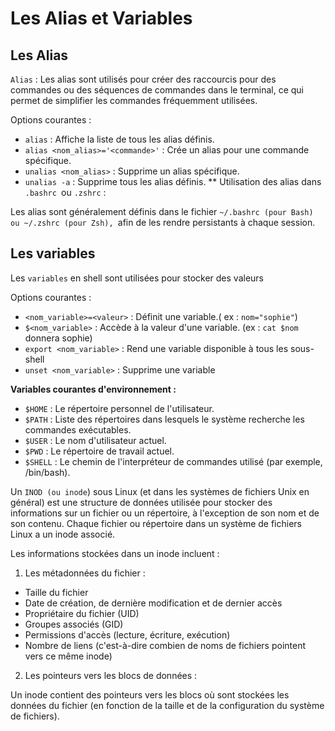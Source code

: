 # Les Alias et Variables
## Les Alias 

``Alias`` : Les alias sont utilisés pour créer des raccourcis pour des commandes ou des séquences de commandes dans le terminal, ce qui permet de simplifier les commandes fréquemment utilisées.

Options courantes :
- ``alias`` : Affiche la liste de tous les alias définis.
- ``alias <nom_alias>='<commande>'`` : Crée un alias pour une commande spécifique.
- ``unalias <nom_alias>`` : Supprime un alias spécifique.
- ``unalias -a`` : Supprime tous les alias définis.
**
Utilisation des alias dans ``.bashrc ``ou ``.zshrc`` :

Les alias sont généralement définis dans le fichier ``~/.bashrc (pour Bash) ou ~/.zshrc (pour Zsh), ``afin de les rendre persistants à chaque session.

## Les variables 

Les ``variables`` en shell sont utilisées pour stocker des valeurs

Options courantes :
- ``<nom_variable>=<valeur>`` : Définit une variable.( ex : ``nom="sophie"``)
- ``$<nom_variable>`` : Accède à la valeur d'une variable. (ex : ``cat $nom`` donnera sophie)
- ``export <nom_variable>`` : Rend une variable disponible à tous les sous-shell
- ``unset <nom_variable>`` : Supprime une variable

**Variables courantes d'environnement :**
- ``$HOME`` : Le répertoire personnel de l'utilisateur.
- ``$PATH`` : Liste des répertoires dans lesquels le système recherche les commandes exécutables.
- ``$USER`` : Le nom d'utilisateur actuel.
- ``$PWD`` : Le répertoire de travail actuel.
- ``$SHELL`` : Le chemin de l'interpréteur de commandes utilisé (par exemple, /bin/bash).

Un ``INOD (ou inode``) sous Linux (et dans les systèmes de fichiers Unix en général) est une structure de données utilisée pour stocker des informations sur un fichier ou un répertoire, à l'exception de son nom et de son contenu. Chaque fichier ou répertoire dans un système de fichiers Linux a un inode associé.

Les informations stockées dans un inode incluent :
1. Les métadonnées du fichier :
- Taille du fichier
- Date de création, de dernière modification et de dernier accès
- Propriétaire du fichier (UID)
- Groupes associés (GID)
- Permissions d'accès (lecture, écriture, exécution)
- Nombre de liens (c'est-à-dire combien de noms de fichiers pointent vers ce même inode)

2. Les pointeurs vers les blocs de données :

Un inode contient des pointeurs vers les blocs où sont stockées les données du fichier (en fonction de la taille et de la configuration du système de fichiers).

